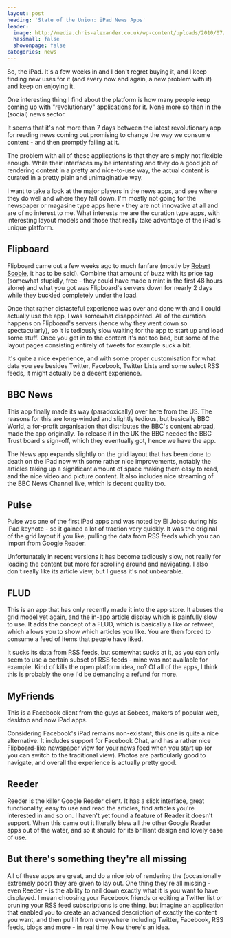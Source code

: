 ```yaml
---
layout: post
heading: 'State of the Union: iPad News Apps'
leader:
  image: http://media.chris-alexander.co.uk/wp-content/uploads/2010/07/p_1024_768_38869509-3F95-48E9-A844-1428D3154C25.jpeg
  hassmall: false
  showonpage: false
categories: news
---
```


So, the iPad. It's a few weeks in and I don't regret buying it, and I keep finding new uses for it (and every now and again, a new problem with it) and keep on enjoying it.

One interesting thing I find about the platform is how many people keep coming up with "revolutionary" applications for it. None more so than in the (social) news sector.

<!-- Replace missing image from http://media.chris-alexander.co.uk/wp-content/uploads/2010/07/p_419_399_985451C7-862C-4FD4-A28F-BB618C00C583.jpeg -->

It seems that it's not more than 7 days between the latest revolutionary app for reading news coming out promising to change the way we consume content - and then promptly failing at it.

The problem with all of these applications is that they are simply not flexible enough. While their interfaces my be interesting and they do a good job of rendering content in a pretty and nice-to-use way, the actual content is curated in a pretty plain and unimaginative way.

I want to take a look at the major players in the news apps, and see where they do well and where they fall down. I'm mostly not going for the newspaper or magasine type apps here - they are not innovative at all and are of no interest to me. What interests me are the curation type apps, with interesting layout models and those that really take advantage of the iPad's unique platform.

## Flipboard

Flipboard came out a few weeks ago to much fanfare (mostly by [Robert Scoble](https://web.archive.org/web/20120209061249/http://scobleizer.com/2010/07/20/exclusive-first-look-at-revolutionary-social-news-ipad-app-flipboard), it has to be said). Combine that amount of buzz with its price tag (somewhat stupidly, free - they could have made a mint in the first 48 hours alone) and what you got was Flipboard's servers down for nearly 2 days while they buckled completely under the load.

Once that rather distasteful experience was over and done with and I could actually use the app, I was somewhat disappointed. All of the curation happens on Flipboard's servers (hence why they went down so spectacularly), so it is tediously slow waiting for the app to start up and load some stuff. Once you get in to the content it's not too bad, but some of the layout pages consisting entirely of tweets for example suck a bit.

It's quite a nice experience, and with some proper customisation for what data you see besides Twitter, Facebook, Twitter Lists and some select RSS feeds, it might actually be a decent experience.

<!-- Replace missing image from http://media.chris-alexander.co.uk/wp-content/uploads/2010/07/p_1024_768_38869509-3F95-48E9-A844-1428D3154C25.jpeg -->

## BBC News

This app finally made its way (paradoxically) over here from the US. The reasons for this are long-winded and slightly tedious, but basically BBC World, a for-profit organisation that distributes the BBC's content abroad, made the app originally. To release it in the UK the BBC needed the BBC Trust board's sign-off, which they eventually got, hence we have the app.

The News app expands slightly on the grid layout that has been done to death on the iPad now with some rather nice improvements, notably the articles taking up a significant amount of space making them easy to read, and the nice video and picture content. It also includes nice streaming of the BBC News Channel live, which is decent quality too.

<!-- Replace missing image from http://media.chris-alexander.co.uk/wp-content/uploads/2010/07/p_1024_768_CF576717-76EC-4D55-A571-D3B5E4AB1025.jpeg -->

## Pulse

Pulse was one of the first iPad apps and was noted by El Jobso during his iPad keynote - so it gained a lot of traction very quickly. It was the original of the grid layout if you like, pulling the data from RSS feeds which you can import from Google Reader.

Unfortunately in recent versions it has become tediously slow, not really for loading the content but more for scrolling around and navigating. I also don't really like its article view, but I guess it's not unbearable.

<!-- Replace missing image from http://media.chris-alexander.co.uk/wp-content/uploads/2010/07/l_1024_768_7E2C2017-06DD-4FD1-B40E-EDD7F4F21DD9.jpeg -->

## FLUD

This is an app that has only recently made it into the app store. It abuses the grid model yet again, and the in-app article display which is painfully slow to use. It adds the concept of a FLUD, which is basically a like or retweet, which allows you to show which articles you like. You are then forced to consume a feed of items that people have liked.

It sucks its data from RSS feeds, but somewhat sucks at it, as you can only seem to use a certain subset of RSS feeds - mine was not available for example. Kind of kills the open platform idea, no? Of all of the apps, I think this is probably the one I'd be demanding a refund for more.

<!-- Replace missing image from http://media.chris-alexander.co.uk/wp-content/uploads/2010/07/p_1024_768_0AD68AA3-8AC4-4969-B7BF-AA793395D649.jpeg -->

## MyFriends

This is a Facebook client from the guys at Sobees, makers of popular web, desktop and now iPad apps.

Considering Facebook's iPad remains non-existant, this one is quite a nice alternative. It includes support for Facebook Chat, and has a rather nice Flipboard-like newspaper view for your news feed when you start up (or you can switch to the traditional view). Photos are particularly good to navigate, and overall the experience is actually pretty good.

## Reeder

Reeder is the killer Google Reader client. It has a slick interface, great functionality, easy to use and read the articles, find articles you're interested in and so on. I haven't yet found a feature of Reader it doesn't support. When this came out it literally blew all the other Google Reader apps out of the water, and so it should for its brilliant design and lovely ease of use.

<!-- Replace missing image from http://media.chris-alexander.co.uk/wp-content/uploads/2010/07/p_1024_768_36B7C00F-2397-4CD5-B7FC-A40F4767BF2E.jpeg -->

## But there's something they're all missing

All of these apps are great, and do a nice job of rendering the (occasionally extremely poor) they are given to lay out. One thing they're all missing - even Reeder - is the ability to nail down exactly what it is you want to have displayed. I mean choosing your Facebook friends or editing a Twitter list or pruning your RSS feed subscriptions is one thing, but imagine an application that enabled you to create an advanced description of exactly the content you want, and then pull it from everywhere including Twitter, Facebook, RSS feeds, blogs and more - in real time. Now there's an idea.

<!-- Replace missing image from http://media.chris-alexander.co.uk/wp-content/uploads/2010/07/p_1024_768_38869509-3F95-48E9-A844-1428D3154C25.jpeg -->

<!-- Replace missing image from http://media.chris-alexander.co.uk/wp-content/uploads/2010/07/p_1024_768_2A0F31F0-459E-417D-8BE6-F95EBF7867DB.jpeg -->

<!-- Replace missing image from http://media.chris-alexander.co.uk/wp-content/uploads/2010/07/p_1024_768_5AF5E81E-857A-4307-AE18-60451A50729C.jpeg -->

<!-- Replace missing image from http://media.chris-alexander.co.uk/wp-content/uploads/2010/07/p_1024_768_BEC84953-8F12-49D4-9977-5597F8F1084E.jpeg -->

<!-- Replace missing image from http://media.chris-alexander.co.uk/wp-content/uploads/2010/07/p_1024_768_03EB1EA4-A72D-403A-8778-1411AFE712F9.jpeg -->

<!-- Replace missing image from http://media.chris-alexander.co.uk/wp-content/uploads/2010/07/p_1024_768_CF576717-76EC-4D55-A571-D3B5E4AB1025.jpeg -->

<!-- Replace missing image from http://media.chris-alexander.co.uk/wp-content/uploads/2010/07/l_1024_768_C8F1BABA-ADDF-4FFF-8B38-61E77C44CC43.jpeg -->

<!-- Replace missing image from http://media.chris-alexander.co.uk/wp-content/uploads/2010/07/l_1024_768_7E2C2017-06DD-4FD1-B40E-EDD7F4F21DD9.jpeg -->

<!-- Replace missing image from http://media.chris-alexander.co.uk/wp-content/uploads/2010/07/p_1024_768_12582866-F9B6-4B8F-8216-C64FEB2FFFB6.jpeg -->

<!-- Replace missing image from http://media.chris-alexander.co.uk/wp-content/uploads/2010/07/p_1024_768_74DB3149-159C-4FC1-B98F-462198DC9E8B.jpeg -->

<!-- Replace missing image from http://media.chris-alexander.co.uk/wp-content/uploads/2010/07/p_1024_768_59AE48B8-039A-427C-8F14-4B85AFBDC8F5.jpeg -->

<!-- Replace missing image from http://media.chris-alexander.co.uk/wp-content/uploads/2010/07/p_1024_768_0AD68AA3-8AC4-4969-B7BF-AA793395D649.jpeg -->

<!-- Replace missing image from http://media.chris-alexander.co.uk/wp-content/uploads/2010/07/l_1024_768_3015CFFA-7B3C-4E74-94F5-B3BE6AEF247E.jpeg -->

<!-- Replace missing image from http://media.chris-alexander.co.uk/wp-content/uploads/2010/07/p_1024_768_E80A7D32-7FF4-4937-BDD3-B4F3B3C74EC2.jpeg -->

<!-- Replace missing image from http://media.chris-alexander.co.uk/wp-content/uploads/2010/07/p_1024_768_BF608048-74F9-497C-855E-B90960BC4A7D.jpeg -->

<!-- Replace missing image from http://media.chris-alexander.co.uk/wp-content/uploads/2010/07/p_1024_768_91CE9277-8F16-427B-A66A-DA985AAF52AD.jpeg -->

<!-- Replace missing image from http://media.chris-alexander.co.uk/wp-content/uploads/2010/07/p_1024_768_36B7C00F-2397-4CD5-B7FC-A40F4767BF2E.jpeg -->

<!-- Replace missing image from http://media.chris-alexander.co.uk/wp-content/uploads/2010/07/l_1024_768_08A57786-372B-413F-B2D3-002738878F01.jpeg -->

<!-- Replace missing image from http://media.chris-alexander.co.uk/wp-content/uploads/2010/07/p_419_399_985451C7-862C-4FD4-A28F-BB618C00C583.jpeg -->
